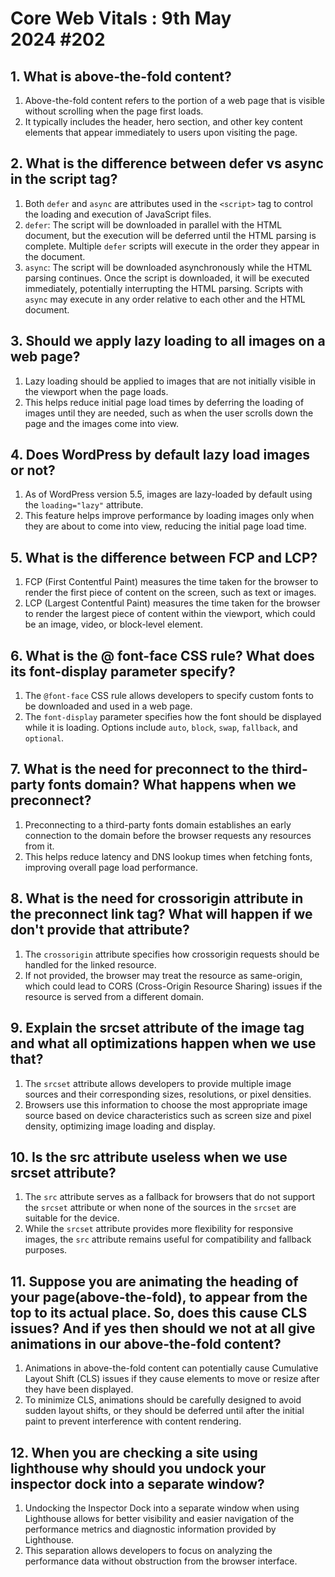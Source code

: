 # Core Web Vitals : 9th May 2024 #202
## 1. What is above-the-fold content?
1. Above-the-fold content refers to the portion of a web page that is visible without scrolling when the page first loads.
2. It typically includes the header, hero section, and other key content elements that appear immediately to users upon visiting the page.
## 2. What is the difference between defer vs async in the script tag?
1. Both `defer` and `async` are attributes used in the `<script>` tag to control the loading and execution of JavaScript files.
2. `defer`: The script will be downloaded in parallel with the HTML document, but the execution will be deferred until the HTML parsing is complete. Multiple `defer` scripts will execute in the order they appear in the document.
3. `async`: The script will be downloaded asynchronously while the HTML parsing continues. Once the script is downloaded, it will be executed immediately, potentially interrupting the HTML parsing. Scripts with `async` may execute in any order relative to each other and the HTML document.
## 3. Should we apply lazy loading to all images on a web page?
1. Lazy loading should be applied to images that are not initially visible in the viewport when the page loads.
2. This helps reduce initial page load times by deferring the loading of images until they are needed, such as when the user scrolls down the page and the images come into view.
## 4. Does WordPress by default lazy load images or not?
1. As of WordPress version 5.5, images are lazy-loaded by default using the `loading="lazy"` attribute.
2. This feature helps improve performance by loading images only when they are about to come into view, reducing the initial page load time.
## 5. What is the difference between FCP and LCP?
1. FCP (First Contentful Paint) measures the time taken for the browser to render the first piece of content on the screen, such as text or images.
2. LCP (Largest Contentful Paint) measures the time taken for the browser to render the largest piece of content within the viewport, which could be an image, video, or block-level element.
## 6. What is the @ font-face CSS rule? What does its font-display parameter specify?
1. The `@font-face` CSS rule allows developers to specify custom fonts to be downloaded and used in a web page.
2. The `font-display` parameter specifies how the font should be displayed while it is loading. Options include `auto`, `block`, `swap`, `fallback`, and `optional`.
## 7. What is the need for preconnect to the third-party fonts domain? What happens when we preconnect?
1. Preconnecting to a third-party fonts domain establishes an early connection to the domain before the browser requests any resources from it.
2. This helps reduce latency and DNS lookup times when fetching fonts, improving overall page load performance.
## 8. What is the need for crossorigin attribute in the preconnect link tag? What will happen if we don't provide that attribute?
1. The `crossorigin` attribute specifies how crossorigin requests should be handled for the linked resource.
2. If not provided, the browser may treat the resource as same-origin, which could lead to CORS (Cross-Origin Resource Sharing) issues if the resource is served from a different domain.
## 9. Explain the srcset attribute of the image tag and what all optimizations happen when we use that?
1. The `srcset` attribute allows developers to provide multiple image sources and their corresponding sizes, resolutions, or pixel densities.
2. Browsers use this information to choose the most appropriate image source based on device characteristics such as screen size and pixel density, optimizing image loading and display.
## 10. Is the src attribute useless when we use srcset attribute?
1. The `src` attribute serves as a fallback for browsers that do not support the `srcset` attribute or when none of the sources in the `srcset` are suitable for the device.
2. While the `srcset` attribute provides more flexibility for responsive images, the `src` attribute remains useful for compatibility and fallback purposes.
## 11. Suppose you are animating the heading of your page(above-the-fold), to appear from the top to its actual place. So, does this cause CLS issues? And if yes then should we not at all give animations in our above-the-fold content?
1. Animations in above-the-fold content can potentially cause Cumulative Layout Shift (CLS) issues if they cause elements to move or resize after they have been displayed.
2. To minimize CLS, animations should be carefully designed to avoid sudden layout shifts, or they should be deferred until after the initial paint to prevent interference with content rendering.
## 12. When you are checking a site using lighthouse why should you undock your inspector dock into a separate window?
1. Undocking the Inspector Dock into a separate window when using Lighthouse allows for better visibility and easier navigation of the performance metrics and diagnostic information provided by Lighthouse.
2. This separation allows developers to focus on analyzing the performance data without obstruction from the browser interface.